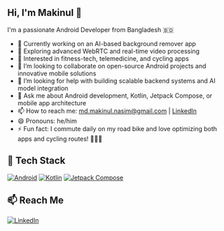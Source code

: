 ## Hi, I'm Makinul 👋

I'm a passionate Android Developer from Bangladesh 🇧🇩

- 🔭 Currently working on an AI-based background remover app
- 🌱 Exploring advanced WebRTC and real-time video processing
- 🧠 Interested in fitness-tech, telemedicine, and cycling apps
- 👯 I’m looking to collaborate on open-source Android projects and innovative mobile solutions
- 🤔 I’m looking for help with building scalable backend systems and AI model integration  
- 💬 Ask me about Android development, Kotlin, Jetpack Compose, or mobile app architecture  
- 📫 How to reach me: md.makinul.nasim@gmail.com | [LinkedIn](https://www.linkedin.com/in/md-makinul-hasan-khan-nasim-64120a56)  
- 😄 Pronouns: he/him  
- ⚡ Fun fact: I commute daily on my road bike and love optimizing both apps and cycling routes! 🚴‍♂️📱  

## 🚀 Tech Stack
[![Android](https://img.shields.io/badge/Android-3DDC84?style=for-the-badge&logo=android&logoColor=white)](https://www.android.com)
[![Kotlin](https://img.shields.io/badge/Kotlin-7F52FF?style=for-the-badge&logo=kotlin&logoColor=white)](https://kotlinlang.org/)
[![Jetpack Compose](https://img.shields.io/badge/Jetpack%20Compose-4285F4?style=for-the-badge&logo=jetpackcompose&logoColor=white)](https://developer.android.com/jetpack/compose)

## 📫 Reach Me
[![LinkedIn](https://img.shields.io/badge/LinkedIn-blue?logo=linkedin&logoColor=white)](https://www.linkedin.com/in/md-makinul-hasan-khan-nasim-64120a56)

